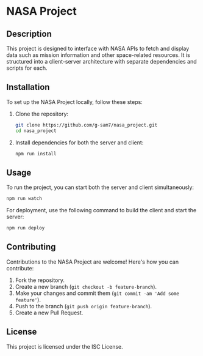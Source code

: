 # NASA Project

## Description
This project is designed to interface with NASA APIs to fetch and display data such as mission information and other space-related resources. It is structured into a client-server architecture with separate dependencies and scripts for each.

## Installation
To set up the NASA Project locally, follow these steps:

1. Clone the repository:
   ```bash
   git clone https://github.com/g-sam7/nasa_project.git
   cd nasa_project
   ```

2. Install dependencies for both the server and client:
   ```bash
   npm run install
   ```

## Usage
To run the project, you can start both the server and client simultaneously:
```bash
npm run watch
```

For deployment, use the following command to build the client and start the server:
```bash
npm run deploy
```

## Contributing
Contributions to the NASA Project are welcome! Here's how you can contribute:
1. Fork the repository.
2. Create a new branch (`git checkout -b feature-branch`).
3. Make your changes and commit them (`git commit -am 'Add some feature'`).
4. Push to the branch (`git push origin feature-branch`).
5. Create a new Pull Request.

## License
This project is licensed under the ISC License.
